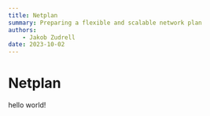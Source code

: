 ```yaml
---
title: Netplan
summary: Preparing a flexible and scalable network plan
authors:
    - Jakob Zudrell
date: 2023-10-02
---
```

# Netplan
hello world!